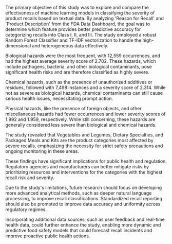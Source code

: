 The primary objective of this study was to explore and compare the effectiveness of machine learning models in classifying the severity of product recalls based on textual data. By analyzing 'Reason for Recall' and 'Product Description' from the FDA Data Dashboard, the goal was to determine which feature provides better predictive accuracy for categorizing recalls into Class I, II, and III. The study employed a robust Random Forest Classifier and TF-IDF vectorization to handle the high-dimensional and heterogeneous data effectively.

Biological hazards were the most frequent, with 12,559 occurrences, and had the highest average severity score of 2.702. These hazards, which include pathogens, bacteria, and other biological contaminants, pose significant health risks and are therefore classified as highly severe.

Chemical hazards, such as the presence of unauthorized additives or residues, followed with 7,498 instances and a severity score of 2.314. While not as severe as biological hazards, chemical contaminants can still cause serious health issues, necessitating prompt action.

Physical hazards, like the presence of foreign objects, and other miscellaneous hazards had fewer occurrences and lower severity scores of 1.992 and 1.959, respectively. While still concerning, these hazards are generally considered less severe than biological and chemical hazards.

The study revealed that Vegetables and Legumes, Dietary Specialties, and Packaged Meals and Kits are the product categories most affected by severe recalls, emphasizing the necessity for strict safety precautions and ongoing monitoring in these areas.

These findings have significant implications for public health and regulation. Regulatory agencies and manufacturers can better mitigate risks by prioritizing resources and interventions for the categories with the highest recall risk and severity.

Due to the study's limitations, future research should focus on developing more advanced analytical methods, such as deeper natural language processing, to improve recall classifications. Standardized recall reporting should also be promoted to improve data accuracy and uniformity across regulatory regimes.

Incorporating additional data sources, such as user feedback and real-time health data, could further enhance the study, enabling more dynamic and predictive food safety models that could forecast recall incidents and improve proactive public health actions.
